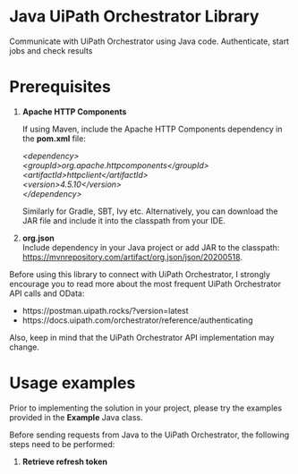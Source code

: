 # Java UiPath Orchestrator Library
Communicate with UiPath Orchestrator using Java code. Authenticate, start jobs and check results

# Prerequisites
<ol>
  <li><b>Apache HTTP Components</li></b> 
  
If using Maven, include the Apache HTTP Components dependency in the <b>pom.xml</b> file:

 *\<dependency\>\
			\<groupId\>org.apache.httpcomponents\</groupId\>\
			\<artifactId\>httpclient\</artifactId\>\
			\<version\>4.5.10\</version\>\
	\</dependency\>*
  
  Similarly for Gradle, SBT, Ivy etc.
  Alternatively, you can download the JAR file and include it into the classpath from your IDE.
  
 <b><li>org.json</li></b>
 Include dependency in your Java project or add JAR to the classpath:   
 https://mvnrepository.com/artifact/org.json/json/20200518.
 </ol>
 
 Before using this library to connect with UiPath Orchestrator, I strongly encourage you to read more about the most frequent UiPath Orchestrator API calls and OData:
 <ul>
  <li>https://postman.uipath.rocks/?version=latest</li>
  <li>https://docs.uipath.com/orchestrator/reference/authenticating
 </ul>
 Also, keep in mind that the UiPath Orchestrator API implementation may change.
 
 # Usage examples
 Prior to implementing the solution in your project, please try the examples provided in the **Example** Java class.
 
 Before sending requests from Java to the UiPath Orchestrator, the following steps need to be performed:
 <ol>
  <li><b>Retrieve refresh token</b></li>
  
